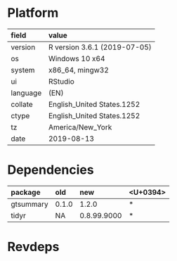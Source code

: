 # Platform

|field    |value                        |
|:--------|:----------------------------|
|version  |R version 3.6.1 (2019-07-05) |
|os       |Windows 10 x64               |
|system   |x86_64, mingw32              |
|ui       |RStudio                      |
|language |(EN)                         |
|collate  |English_United States.1252   |
|ctype    |English_United States.1252   |
|tz       |America/New_York             |
|date     |2019-08-13                   |

# Dependencies

|package   |old   |new         |<U+0394>  |
|:---------|:-----|:-----------|:--|
|gtsummary |0.1.0 |1.2.0       |*  |
|tidyr     |NA    |0.8.99.9000 |*  |

# Revdeps

